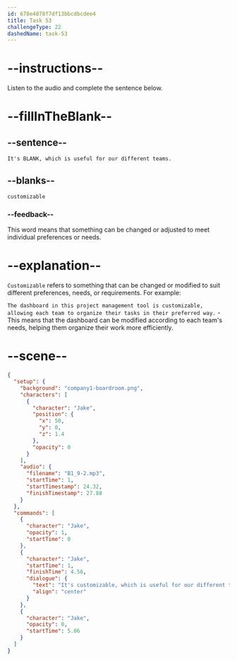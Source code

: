 ```yaml
---
id: 678e4878f7df13bbcdbcdee4
title: Task 53
challengeType: 22
dashedName: task-53
---
```


<!-- (audio) Jake: It's customizable, which is useful for our different teams. -->

# --instructions--

Listen to the audio and complete the sentence below.

# --fillInTheBlank--

## --sentence--

`It's BLANK, which is useful for our different teams.`

## --blanks--

`customizable`

### --feedback--

This word means that something can be changed or adjusted to meet individual preferences or needs.

# --explanation--

`Customizable` refers to something that can be changed or modified to suit different preferences, needs, or requirements. For example:

`The dashboard in this project management tool is customizable, allowing each team to organize their tasks in their preferred way.` - This means that the dashboard can be modified according to each team's needs, helping them organize their work more efficiently.

# --scene--

```json
{
  "setup": {
    "background": "company1-boardroom.png",
    "characters": [
      {
        "character": "Jake",
        "position": {
          "x": 50,
          "y": 0,
          "z": 1.4
        },
        "opacity": 0
      }
    ],
    "audio": {
      "filename": "B1_9-2.mp3",
      "startTime": 1,
      "startTimestamp": 24.32,
      "finishTimestamp": 27.88
    }
  },
  "commands": [
    {
      "character": "Jake",
      "opacity": 1,
      "startTime": 0
    },
    {
      "character": "Jake",
      "startTime": 1,
      "finishTime": 4.56,
      "dialogue": {
        "text": "It's customizable, which is useful for our different teams.",
        "align": "center"
      }
    },
    {
      "character": "Jake",
      "opacity": 0,
      "startTime": 5.06
    }
  ]
}
```
